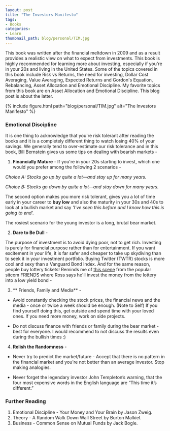 ```yaml
---
layout: post
title: "The Investors Manifesto"
tags:
- Books
categories:
- Learn
thumbnail_path: blog/personal/TIM.jpg
---
```


This book was written after the financial meltdown in 2009 and as a result provides a realistic view on what to expect from investments. This book is highly recommended for learning more about investing, especially if you're in your 20s and living in the United States. Some of the topics covered in this book include Risk vs Returns, the need for investing, Dollar Cost Averaging, Value Averaging, Expected Returns and Gordon's Equation, Rebalancing, Asset Allocation and Emotional Discipline. My favorite topics from this book are on Asset Allocation and Emotional Discipline. This blog post is about the latter.

{% include figure.html path="blog/personal/TIM.jpg" alt="The Investors Manifesto" %}

### Emotional Discipline

It is one thing to acknowledge that you're risk tolerant after reading the books and it is a completely different thing to watch losing 40% of your savings. We generally tend to over-estimate our risk tolerance and in this book, Bill Bernstein gives us some tips on dealing with bearish markets - 

1. **Financially Mature** - If you're in your 20s starting to invest, which one would you prefer among the following 2 scenarios - 

*Choice A: Stocks go up by quite a lot—and stay up for many years.*

*Choice B: Stocks go down by quite a lot—and stay down for many years.*

The second option makes you more risk tolerant, gives you a lot of time early in your career to **buy low** and also the maturity in your 30s and 40s to look at a bullish market and say *'I've seen this before and I know how this is going to end'.*

The rosiest scenario for the young investor is a long, brutal bear market.

2. **Dare to Be Dull** - 

The purpose of investment is to avoid dying poor, not to get rich. Investing is purely for financial purpose rather than for entertainment. If you want excitement in your life, it is far safer and cheaper to take up skydiving than to seek it in your investment portfolio. Buying Twitter (TWTR) stocks is more cool and sexy than a Vanguard Bond Index. And for the same reason, people buy lottery tickets! Reminds me of [this scene](https://www.youtube.com/watch?v=wCyKcfraV1c) from the popular sitcom FRIENDS where Ross says he'll invest the money from the lottery into a low yield bond -

3. ** Friends, Family and Media** - 

* Avoid constantly checking the stock prices, the financial news and the media - once or twice a week should be enough. (Note to Self) If you find yourself doing this, get outside and spend time with your loved ones. If you need more money, work on side projects.

* Do not discuss finance with friends or family during the bear market - best for everyone. I would recommend to not discuss the results even during the bullish times :)

4. **Relish the Randomness** -

* Never try to predict the market/future - Accept that there is no pattern in the financial market and you're not better than an average investor. Stop making analogies.

* Never forget the legendary investor John Templeton’s warning, that the four most expensive words in the English language are “This time it’s different.”

### Further Reading

1. Emotional Discipline - Your Money and Your Brain by Jason Zweig.
2. Theory - A Random Walk Down Wall Street by Burton Malkiel.
3. Business - Common Sense on Mutual Funds by Jack Bogle.